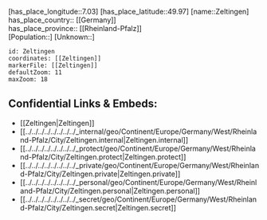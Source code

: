 ﻿---
location: [49.97,7.03] 
mapzoom: [7,12] 
mapmarker: city 
type: City
tags:
- geo/City


SpocWebEntityId: 35806
isDeleted: false
confidential: public

---
[has_place_longitude::7.03] 
[has_place_latitude::49.97] 
[name::Zeltingen] 
has_place_country:: [[Germany]]  
has_place_province:: [[Rheinland-Pfalz]]  
[Population::] 
[Unknown::] 


```leaflet
id: Zeltingen
coordinates: [[Zeltingen]] 
markerFile: [[Zeltingen]] 
defaultZoom: 11 
maxZoom: 18
```


## Confidential Links & Embeds: 
- [[Zeltingen|Zeltingen]]  
- [[../../../../../../../../_internal/geo/Continent/Europe/Germany/West/Rheinland-Pfalz/City/Zeltingen.internal|Zeltingen.internal]] 
- [[../../../../../../../../_protect/geo/Continent/Europe/Germany/West/Rheinland-Pfalz/City/Zeltingen.protect|Zeltingen.protect]] 
- [[../../../../../../../../_private/geo/Continent/Europe/Germany/West/Rheinland-Pfalz/City/Zeltingen.private|Zeltingen.private]] 
- [[../../../../../../../../_personal/geo/Continent/Europe/Germany/West/Rheinland-Pfalz/City/Zeltingen.personal|Zeltingen.personal]] 
- [[../../../../../../../../_secret/geo/Continent/Europe/Germany/West/Rheinland-Pfalz/City/Zeltingen.secret|Zeltingen.secret]] 
